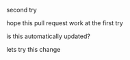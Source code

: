 second try

hope this pull request work at the first try

is this automatically updated?


lets try this change